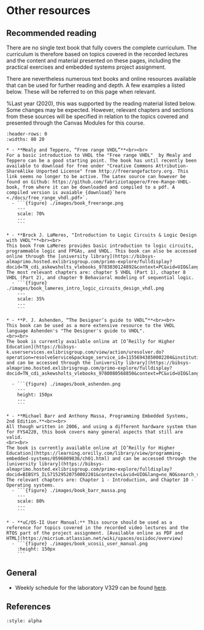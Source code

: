 # Other resources


## Recommended reading
There are no single text book that fully covers the complete curriculum. The curriculum is therefore based on topics covered in the recorded lectures and the content and material presented on these pages, including the practical exercises and embedded systems project assignment.

There are nevertheless numerous text books and online resources available that can be used for further reading and depth. A few examples a listed below. These will be referred to on this page when relevant.


%Last year (2020), this was supported by the reading material listed below. Some changes may be expected. However, relevant chapters and sections from these sources will be specified in relation to the topics covered and presented through the Canvas Modules for this course.


``````{list-table}
:header-rows: 0
:widths: 80 20

* - **Mealy and Teppero, “Free range VHDL”**<br><br>
For a basic introduction to VHDL the "Free range VHDL"  by Mealy and Teppero can be a good starting point. The book has until recently been available to download for free under "Creative Commons Attribution-ShareAlike Unported License" from http://freerangefactory.org. This link seems no longer to be active. The Latex source can however be found on Github: https://github.com/fabriziotappero/Free-Range-VHDL-book, from where it can be downloaded and compiled to a pdf. A compiled version is avaiable {download}`here <./docs/free_range_vhdl.pdf>`.
  - ```{figure} ./images/book_freerange.png
    ---
    scale: 70%
    ---
    ```

* - **Brock J. LaMeres, "Introduction to Logic Circuits & Logic Design with VHDL"**<br><br>
This book from LaMeres provides basic introduction to logic circuits, programmable logic and FPGAs, and VHDL. This book can also be accessed online through the [university library](https://bibsys-almaprimo.hosted.exlibrisgroup.com/primo-explore/fulldisplay?docid=TN_cdi_askewsholts_vlebooks_9783030124892&context=PC&vid=UIO&lang=no_NO&search_scope=default_scope&adaptor=primo_central_multiple_fe&tab=default_tab&query=any,contains,introduction%20to%20logic%20circuits%20and%20logic%20design%20with%20vhdl&offset=0).
The most relevant chapters are: chapter 5 VHDL (Part 1), chapter 8 VHDL (Part 2), and chapter 9 Behavioral modeling of sequential logic.
  - ```{figure} ./images/book_lameres_intro_logic_circuits_design_vhdl.png
    ---
    scale: 35%
    ---
    ```

* - **P. J. Ashenden, “The Designer’s guide to VHDL”**<br><br>
This book can be used as a more extensive resource to the VHDL language Ashenden's "The Designer's guide to VHDL".
<br><br>
The book is currently available online at [O’Reilly for Higher Education](https://bibsys-k.userservices.exlibrisgroup.com/view/action/uresolver.do?operation=resolveService&package_service_id=11556943850002204&institutionId=2204&customerId=2200) and can be accessed through the [university library](https://bibsys-almaprimo.hosted.exlibrisgroup.com/primo-explore/fulldisplay?docid=TN_cdi_askewsholts_vlebooks_9780080568850&context=PC&vid=UIO&lang=no_NO&search_scope=default_scope&adaptor=primo_central_multiple_fe&tab=default_tab&query=any,contains,Digital%20System%20Design%20with%20VHDL&mode=Basic)

  - ```{figure} ./images/book_ashenden.png
    ---
    height: 150px
    ---
    ```

* - **Michael Barr and Anthony Massa, Programming Embedded Systems, 2nd Edition.**<br><br>
All though written in 2006, and using a different hardware system than for FYS4220, this book covers many general aspects that still are valid.
<br><br>
The book is currently available online at [O’Reilly for Higher Education](https://learning.oreilly.com/library/view/programming-embedded-systems/0596009836/ch01.html) and can be accessed through the [university library](https://bibsys-almaprimo.hosted.exlibrisgroup.com/primo-explore/fulldisplay?docid=BIBSYS_ILS71529520750002201&context=L&vid=UIO&lang=no_NO&search_scope=default_scope&adaptor=Local%20Search%20Engine&isFrbr=true&tab=default_tab&query=any,contains,Programming%20Embedded%20Systems). The relevant chapters are: Chapter 1 - Introduction, and Chapter 10 - Operating systems.
  - ```{figure} ./images/book_barr_massa.png
    ---
    scale: 80%
    ---
    ```

* - **uC/OS-II User Manual:** This source should be used as a reference for topics covered in the recorded video lectures and the RTOS part of the project assignment. [Available online as PDF and HTML](https://micrium.atlassian.net/wiki/spaces/osiidoc/overview)
  - ```{figure} ./images/book_ucosii_user_manual.png
    :height: 150px
    ```
``````
## General
- Weekly schedule for the laboratory V329 can be found [here](https://tp.educloud.no/uio/timeplan/?type=room&area%5B%5D=BL&building%5B%5D=BL24&id%5B%5D=BL24V329&week=34&weekTo=49&ar=2023).

<!--
## FPGAs
* [How FPGAs work, and why you'll buy one](https://www.embeddedrelated.com/showarticle/195.php)
-->


<!-- ## List of recorded videos

**Programmable logic and FPGA technology**

- [Introduction to programmable logic devices (24:16)](https://youtu.be/78u_ZiDrP8g)  
- [Introduction to FPGAs (18:45)](https://www.youtube.com/watch?v=-bpNFbVPOdE)

**VHDL**

Background and introduction

- [A brief historical view (7:03)](https://www.youtube.com/watch?v=2xXKKpA9o4w)
- [Design units and structure (7:44) ](https://www.youtube.com/watch?v=-WT1XKdmkLQ)
- [Description models (19:34)](https://www.youtube.com/watch?v=ZFT7vDt6U-U) 
- [The design flow (06:07)](https://www.youtube.com/watch?v=s4XWx6PetrE) 

Process

- [Combinational process (8:15) ](https://www.youtube.com/watch?v=TvnNbY7dLQA)
- [Combinational Process with simulation and common pitfalls (33:19)](https://youtu.be/kEU-dkICHxg)
- [Synchronous process with asynchronous or synchronous reset (28:50)](https://www.youtube.com/watch?v=xnml2JUfbWI) 


Test benches

Introduction to packages and subprograms (10:20) 
Introduction to test benches (27:51) 
 

State machines

Introduction to Finite State Machines (12:18)
Example implementation of a 1-process state machine (11:14) 
Simulation of the 1-process state machine (17:42) 
Example implementation of a 2-process state machine (9:23) 
Simulation of the 2-process state machine (3:16) 
Example implementation of a 3-process state machine incl. simulation (13:02) 
 -->

## References
```{bibliography}
:style: alpha
```
